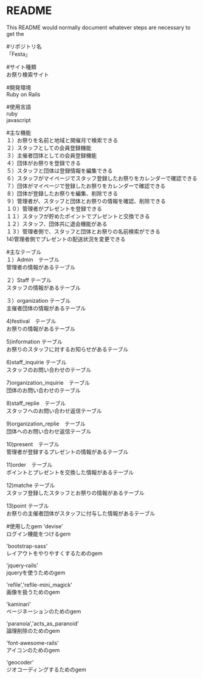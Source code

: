 # README

This README would normally document whatever steps are necessary to get the

#リポジトリ名<br>
「Festa」

#サイト種類<br>
お祭り検索サイト

#開発環境<br>
Ruby on Rails

#使用言語<br>
ruby<br>
javascript<br>

#主な機能<br>
１）お祭りを名前と地域と開催月で検索できる<br>
２）スタッフとしての会員登録機能<br>
３）主催者団体としての会員登録機能<br>
４）団体がお祭りを登録できる<br>
５）スタッフと団体は登録情報を編集できる<br>
６）スタッフがマイページでスタッフ登録したお祭りをカレンダーで確認できる<br>
７）団体がマイページで登録したお祭りをカレンダーで確認できる<br>
８）団体が登録したお祭りを編集、削除できる<br>
９）管理者が、スタッフと団体とお祭りの情報を確認、削除できる<br>
１０）管理者がプレゼントを登録できる<br>
１１）スタッフが貯めたポイントでプレゼントと交換できる<br>
１２）スタッフ、団体共に退会機能がある<br>
１３）管理者側で、スタッフと団体とお祭りの名前検索ができる<br>
14)管理者側でプレゼントの配送状況を変更できる<br>


#主なテーブル<br>
１）Admin　テーブル<br>
管理者の情報があるテーブル

２）Staff テーブル<br>
スタッフの情報があるテーブル

３）organization テーブル<br>
主催者団体の情報があるテーブル

4)festival　テーブル<br>
お祭りの情報があるテーブル

5)information テーブル<br>
お祭りのスタッフに対するお知らせがあるテーブル

6)staff_inquirie テーブル<br>
スタッフのお問い合わせのテーブル

7)organization_inquirie　テーブル<br>
団体のお問い合わせのテーブル

8)staff_replie　テーブル<br>
スタッフへのお問い合わせ返信テーブル

9)organization_replie　テーブル<br>
団体へのお問い合わせ返信テーブル

10)present　テーブル<br>
管理者が登録するプレゼントの情報があるテーブル

11)order　テーブル<br>
ポイントとプレゼントを交換した情報があるテーブル

12)matche テーブル<br>
スタッフ登録したスタッフとお祭りの情報があるテーブル

13)point テーブル<br>
お祭りの主催者団体がスタッフに付与した情報があるテーブル


#使用したgem
'devise'<br>
ログイン機能をつけるgem

'bootstrap-sass'<br>
レイアウトをやりやすくするためのgem

'jquery-rails'<br>
jqueryを使うためのgem

'refile','refile-mini_magick'<br>
画像を扱うためのgem

'kaminari'<br>
ページネーションのためのgem

'paranoia','acts_as_paranoid'<br>
論理削除のためのgem

'font-awesome-rails'<br>
アイコンのためのgem

'geocoder'<br>
ジオコーディングするためのgem

